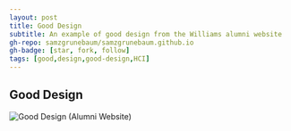 ```yaml
---
layout: post
title: Good Design
subtitle: An example of good design from the Williams alumni website
gh-repo: samzgrunebaum/samzgrunebaum.github.io
gh-badge: [star, fork, follow]
tags: [good,design,good-design,HCI]
---
```


## Good Design

![Good Design (Alumni Website)](https://github.com/samzgrunebaum/samzgrunebaum.github.io/blob/master/_posts/Screen%20Shot%202018-09-10%20at%205.01.37%20PM.png)


